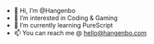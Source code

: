 - 👋 Hi, I’m @Hangenbo
- 👀 I’m interested in Coding & Gaming
- 🌱 I’m currently learning PureScript
- 📫 You can reach me @ hello@hangenbo.com

<!---
Hangenbo is a ✨ special ✨ repository because its `README.md` (this file) appears on your GitHub profile.
You can click the Preview link to take a look at your changes.
--->
